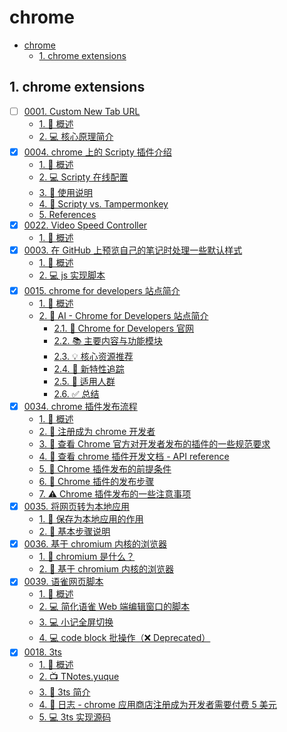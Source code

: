 # chrome

<!-- region:toc -->

- [chrome](#chrome)
  - [1. chrome extensions](#1-chrome-extensions)

<!-- endregion:toc -->

## 1. chrome extensions

- [ ] [0001. Custom New Tab URL](https://github.com/Tdahuyou/TNotes.chrome/tree/main/notes/0001.%20Custom%20New%20Tab%20URL/README.md)
  - [1. 📝 概述](https://github.com/Tdahuyou/TNotes.chrome/tree/main/notes/0001.%20Custom%20New%20Tab%20URL/README.md#1--概述)
  - [2. 💻 核心原理简介](https://github.com/Tdahuyou/TNotes.chrome/tree/main/notes/0001.%20Custom%20New%20Tab%20URL/README.md#2--核心原理简介)
- [x] [0004. chrome 上的 Scripty 插件介绍](https://github.com/Tdahuyou/TNotes.chrome/tree/main/notes/0004.%20chrome%20%E4%B8%8A%E7%9A%84%20Scripty%20%E6%8F%92%E4%BB%B6%E4%BB%8B%E7%BB%8D/README.md)
  - [1. 📝 概述](https://github.com/Tdahuyou/TNotes.chrome/tree/main/notes/0004.%20chrome%20%E4%B8%8A%E7%9A%84%20Scripty%20%E6%8F%92%E4%BB%B6%E4%BB%8B%E7%BB%8D/README.md#1--概述)
  - [2. 💻 Scripty 在线配置](https://github.com/Tdahuyou/TNotes.chrome/tree/main/notes/0004.%20chrome%20%E4%B8%8A%E7%9A%84%20Scripty%20%E6%8F%92%E4%BB%B6%E4%BB%8B%E7%BB%8D/README.md#2--scripty-在线配置)
  - [3. 📒 使用说明](https://github.com/Tdahuyou/TNotes.chrome/tree/main/notes/0004.%20chrome%20%E4%B8%8A%E7%9A%84%20Scripty%20%E6%8F%92%E4%BB%B6%E4%BB%8B%E7%BB%8D/README.md#3--使用说明)
  - [4. 📒 Scripty vs. Tampermonkey](https://github.com/Tdahuyou/TNotes.chrome/tree/main/notes/0004.%20chrome%20%E4%B8%8A%E7%9A%84%20Scripty%20%E6%8F%92%E4%BB%B6%E4%BB%8B%E7%BB%8D/README.md#4--scripty-vs-tampermonkey)
  - [5. References](https://github.com/Tdahuyou/TNotes.chrome/tree/main/notes/0004.%20chrome%20%E4%B8%8A%E7%9A%84%20Scripty%20%E6%8F%92%E4%BB%B6%E4%BB%8B%E7%BB%8D/README.md#5-references)
- [x] [0022. Video Speed Controller](https://github.com/Tdahuyou/TNotes.chrome/tree/main/notes/0022.%20Video%20Speed%20Controller/README.md)
  - [1. 📝 概述](https://github.com/Tdahuyou/TNotes.chrome/tree/main/notes/0022.%20Video%20Speed%20Controller/README.md#1--概述)
- [x] [0003. 在 GitHub 上预览自己的笔记时处理一些默认样式](https://github.com/Tdahuyou/TNotes.chrome/tree/main/notes/0003.%20%E5%9C%A8%20GitHub%20%E4%B8%8A%E9%A2%84%E8%A7%88%E8%87%AA%E5%B7%B1%E7%9A%84%E7%AC%94%E8%AE%B0%E6%97%B6%E5%A4%84%E7%90%86%E4%B8%80%E4%BA%9B%E9%BB%98%E8%AE%A4%E6%A0%B7%E5%BC%8F/README.md)
  - [1. 📝 概述](https://github.com/Tdahuyou/TNotes.chrome/tree/main/notes/0003.%20%E5%9C%A8%20GitHub%20%E4%B8%8A%E9%A2%84%E8%A7%88%E8%87%AA%E5%B7%B1%E7%9A%84%E7%AC%94%E8%AE%B0%E6%97%B6%E5%A4%84%E7%90%86%E4%B8%80%E4%BA%9B%E9%BB%98%E8%AE%A4%E6%A0%B7%E5%BC%8F/README.md#1--概述)
  - [2. 💻 js 实现脚本](https://github.com/Tdahuyou/TNotes.chrome/tree/main/notes/0003.%20%E5%9C%A8%20GitHub%20%E4%B8%8A%E9%A2%84%E8%A7%88%E8%87%AA%E5%B7%B1%E7%9A%84%E7%AC%94%E8%AE%B0%E6%97%B6%E5%A4%84%E7%90%86%E4%B8%80%E4%BA%9B%E9%BB%98%E8%AE%A4%E6%A0%B7%E5%BC%8F/README.md#2--js-实现脚本)
- [x] [0015. chrome for developers 站点简介](https://github.com/Tdahuyou/TNotes.chrome/tree/main/notes/0015.%20chrome%20for%20developers%20%E7%AB%99%E7%82%B9%E7%AE%80%E4%BB%8B/README.md)
  - [1. 📝 概述](https://github.com/Tdahuyou/TNotes.chrome/tree/main/notes/0015.%20chrome%20for%20developers%20%E7%AB%99%E7%82%B9%E7%AE%80%E4%BB%8B/README.md#1--概述)
  - [2. 🤖 AI - Chrome for Developers 站点简介](https://github.com/Tdahuyou/TNotes.chrome/tree/main/notes/0015.%20chrome%20for%20developers%20%E7%AB%99%E7%82%B9%E7%AE%80%E4%BB%8B/README.md#2--ai---chrome-for-developers-站点简介)
    - [2.1. 🔗 Chrome for Developers 官网](https://github.com/Tdahuyou/TNotes.chrome/tree/main/notes/0015.%20chrome%20for%20developers%20%E7%AB%99%E7%82%B9%E7%AE%80%E4%BB%8B/README.md#21--chrome-for-developers-官网)
    - [2.2. 📚 主要内容与功能模块](https://github.com/Tdahuyou/TNotes.chrome/tree/main/notes/0015.%20chrome%20for%20developers%20%E7%AB%99%E7%82%B9%E7%AE%80%E4%BB%8B/README.md#22--主要内容与功能模块)
    - [2.3. 💡 核心资源推荐](https://github.com/Tdahuyou/TNotes.chrome/tree/main/notes/0015.%20chrome%20for%20developers%20%E7%AB%99%E7%82%B9%E7%AE%80%E4%BB%8B/README.md#23--核心资源推荐)
    - [2.4. 🧪 新特性追踪](https://github.com/Tdahuyou/TNotes.chrome/tree/main/notes/0015.%20chrome%20for%20developers%20%E7%AB%99%E7%82%B9%E7%AE%80%E4%BB%8B/README.md#24--新特性追踪)
    - [2.5. 📢 适用人群](https://github.com/Tdahuyou/TNotes.chrome/tree/main/notes/0015.%20chrome%20for%20developers%20%E7%AB%99%E7%82%B9%E7%AE%80%E4%BB%8B/README.md#25--适用人群)
    - [2.6. ✅ 总结](https://github.com/Tdahuyou/TNotes.chrome/tree/main/notes/0015.%20chrome%20for%20developers%20%E7%AB%99%E7%82%B9%E7%AE%80%E4%BB%8B/README.md#26--总结)
- [x] [0034. chrome 插件发布流程](https://github.com/Tdahuyou/TNotes.chrome/tree/main/notes/0034.%20chrome%20%E6%8F%92%E4%BB%B6%E5%8F%91%E5%B8%83%E6%B5%81%E7%A8%8B/README.md)
  - [1. 📝 概述](https://github.com/Tdahuyou/TNotes.chrome/tree/main/notes/0034.%20chrome%20%E6%8F%92%E4%BB%B6%E5%8F%91%E5%B8%83%E6%B5%81%E7%A8%8B/README.md#1--概述)
  - [2. 🔗 注册成为 chrome 开发者](https://github.com/Tdahuyou/TNotes.chrome/tree/main/notes/0034.%20chrome%20%E6%8F%92%E4%BB%B6%E5%8F%91%E5%B8%83%E6%B5%81%E7%A8%8B/README.md#2--注册成为-chrome-开发者)
  - [3. 🔗 查看 Chrome 官方对开发者发布的插件的一些规范要求](https://github.com/Tdahuyou/TNotes.chrome/tree/main/notes/0034.%20chrome%20%E6%8F%92%E4%BB%B6%E5%8F%91%E5%B8%83%E6%B5%81%E7%A8%8B/README.md#3--查看-chrome-官方对开发者发布的插件的一些规范要求)
  - [4. 🔗 查看 chrome 插件开发文档 - API reference](https://github.com/Tdahuyou/TNotes.chrome/tree/main/notes/0034.%20chrome%20%E6%8F%92%E4%BB%B6%E5%8F%91%E5%B8%83%E6%B5%81%E7%A8%8B/README.md#4--查看-chrome-插件开发文档---api-reference)
  - [5. 📒 Chrome 插件发布的前提条件](https://github.com/Tdahuyou/TNotes.chrome/tree/main/notes/0034.%20chrome%20%E6%8F%92%E4%BB%B6%E5%8F%91%E5%B8%83%E6%B5%81%E7%A8%8B/README.md#5--chrome-插件发布的前提条件)
  - [6. 📒 Chrome 插件的发布步骤](https://github.com/Tdahuyou/TNotes.chrome/tree/main/notes/0034.%20chrome%20%E6%8F%92%E4%BB%B6%E5%8F%91%E5%B8%83%E6%B5%81%E7%A8%8B/README.md#6--chrome-插件的发布步骤)
  - [7. ⚠️ Chrome 插件发布的一些注意事项](https://github.com/Tdahuyou/TNotes.chrome/tree/main/notes/0034.%20chrome%20%E6%8F%92%E4%BB%B6%E5%8F%91%E5%B8%83%E6%B5%81%E7%A8%8B/README.md#7-️-chrome-插件发布的一些注意事项)
- [x] [0035. 将网页转为本地应用](https://github.com/Tdahuyou/TNotes.chrome/tree/main/notes/0035.%20%E5%B0%86%E7%BD%91%E9%A1%B5%E8%BD%AC%E4%B8%BA%E6%9C%AC%E5%9C%B0%E5%BA%94%E7%94%A8/README.md)
  - [1. 📒 保存为本地应用的作用](https://github.com/Tdahuyou/TNotes.chrome/tree/main/notes/0035.%20%E5%B0%86%E7%BD%91%E9%A1%B5%E8%BD%AC%E4%B8%BA%E6%9C%AC%E5%9C%B0%E5%BA%94%E7%94%A8/README.md#1--保存为本地应用的作用)
  - [2. 📒 基本步骤说明](https://github.com/Tdahuyou/TNotes.chrome/tree/main/notes/0035.%20%E5%B0%86%E7%BD%91%E9%A1%B5%E8%BD%AC%E4%B8%BA%E6%9C%AC%E5%9C%B0%E5%BA%94%E7%94%A8/README.md#2--基本步骤说明)
- [x] [0036. 基于 chromium 内核的浏览器](https://github.com/Tdahuyou/TNotes.chrome/tree/main/notes/0036.%20%E5%9F%BA%E4%BA%8E%20chromium%20%E5%86%85%E6%A0%B8%E7%9A%84%E6%B5%8F%E8%A7%88%E5%99%A8/README.md)
  - [1. 🤔 chromium 是什么？](https://github.com/Tdahuyou/TNotes.chrome/tree/main/notes/0036.%20%E5%9F%BA%E4%BA%8E%20chromium%20%E5%86%85%E6%A0%B8%E7%9A%84%E6%B5%8F%E8%A7%88%E5%99%A8/README.md#1--chromium-是什么)
  - [2. 📒 基于 chromium 内核的浏览器](https://github.com/Tdahuyou/TNotes.chrome/tree/main/notes/0036.%20%E5%9F%BA%E4%BA%8E%20chromium%20%E5%86%85%E6%A0%B8%E7%9A%84%E6%B5%8F%E8%A7%88%E5%99%A8/README.md#2--基于-chromium-内核的浏览器)
- [x] [0039. 语雀网页脚本](https://github.com/Tdahuyou/TNotes.chrome/tree/main/notes/0039.%20%E8%AF%AD%E9%9B%80%E7%BD%91%E9%A1%B5%E8%84%9A%E6%9C%AC/README.md)
  - [1. 📝 概述](https://github.com/Tdahuyou/TNotes.chrome/tree/main/notes/0039.%20%E8%AF%AD%E9%9B%80%E7%BD%91%E9%A1%B5%E8%84%9A%E6%9C%AC/README.md#1--概述)
  - [2. 💻 简化语雀 Web 端编辑窗口的脚本](https://github.com/Tdahuyou/TNotes.chrome/tree/main/notes/0039.%20%E8%AF%AD%E9%9B%80%E7%BD%91%E9%A1%B5%E8%84%9A%E6%9C%AC/README.md#2--简化语雀-web-端编辑窗口的脚本)
  - [3. 💻 小记全屏切换](https://github.com/Tdahuyou/TNotes.chrome/tree/main/notes/0039.%20%E8%AF%AD%E9%9B%80%E7%BD%91%E9%A1%B5%E8%84%9A%E6%9C%AC/README.md#3--小记全屏切换)
  - [4. 💻 code block 批操作（❌ Deprecated）](https://github.com/Tdahuyou/TNotes.chrome/tree/main/notes/0039.%20%E8%AF%AD%E9%9B%80%E7%BD%91%E9%A1%B5%E8%84%9A%E6%9C%AC/README.md#4--code-block-批操作-deprecated)
- [x] [0018. 3ts](https://github.com/Tdahuyou/TNotes.chrome/tree/main/notes/0018.%203ts/README.md)
  - [1. 📝 概述](https://github.com/Tdahuyou/TNotes.chrome/tree/main/notes/0018.%203ts/README.md#1--概述)
  - [2. 📺 TNotes.yuque](https://github.com/Tdahuyou/TNotes.chrome/tree/main/notes/0018.%203ts/README.md#2--tnotesyuque)
  - [3. 📒 3ts 简介](https://github.com/Tdahuyou/TNotes.chrome/tree/main/notes/0018.%203ts/README.md#3--3ts-简介)
  - [4. 📝 日志 - chrome 应用商店注册成为开发者需要付费 5 美元](https://github.com/Tdahuyou/TNotes.chrome/tree/main/notes/0018.%203ts/README.md#4--日志---chrome-应用商店注册成为开发者需要付费-5-美元)
  - [5. 💻 3ts 实现源码](https://github.com/Tdahuyou/TNotes.chrome/tree/main/notes/0018.%203ts/README.md#5--3ts-实现源码)

